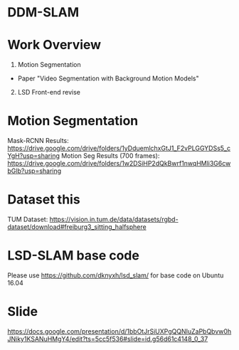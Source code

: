 # DDM-SLAM

# Work Overview
1. Motion Segmentation
- Paper "Video Segmentation with Background Motion Models"
2. LSD Front-end revise

# Motion Segmentation
Mask-RCNN Results: https://drive.google.com/drive/folders/1yDduemlchxGtJ1_F2vPLGGYDSs5_cYgH?usp=sharing
Motion Seg Results (700 frames): https://drive.google.com/drive/folders/1w2DSiHP2dQkBwrf1nwqHMli3G6cwbGlb?usp=sharing

# Dataset this 
TUM Dataset: https://vision.in.tum.de/data/datasets/rgbd-dataset/download#freiburg3_sitting_halfsphere

# LSD-SLAM base code
Please use https://github.com/dknyxh/lsd_slam/ for base code on Ubuntu 16.04

# Slide
https://docs.google.com/presentation/d/1bbOtJrSiUXPgQQNIuZaPbQbvw0hJNiky1KSANuHMgY4/edit?ts=5cc5f536#slide=id.g56d61c4148_0_37
